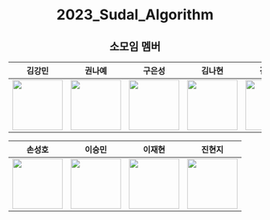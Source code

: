 <div align=center>

# 2023_Sudal_Algorithm

## 소모임 멤버

|                                          김강민                                          |                                          권나예                                          |                                             구은성                                             |                                          김나현                                          |                                           김민주                                           |                                             박소정                                             |
| :--------------------------------------------------------------------------------------: | :--------------------------------------------------------------------------------------: | :--------------------------------------------------------------------------------------------: | :--------------------------------------------------------------------------------------: | :----------------------------------------------------------------------------------------: | :--------------------------------------------------------------------------------------------: |
| [<img src="https://github.com/dobbymin.png" width="100px">](https://github.com/dobbymin) | [<img src="https://github.com/Kwonnaye.png" width="100px">](https://github.com/Kwonnaye) | [<img src="https://github.com/Koo-EunSung.png" width="100px">](https://github.com/Koo-EunSung) | [<img src="https://github.com/Dansoeun.png" width="100px">](https://github.com/Dansoeun) | [<img src="https://github.com/manjookim.png" width="100px">](https://github.com/manjookim) | [<img src="https://github.com/soParkjeong.png" width="100px">](https://github.com/soParkjeong) |

|                                         손성호                                         |                                        이승민                                        |                                           이재현                                           |                                             진현지                                             |
| :------------------------------------------------------------------------------------: | :----------------------------------------------------------------------------------: | :----------------------------------------------------------------------------------------: | :--------------------------------------------------------------------------------------------: |
| [<img src="https://github.com/SungHHo.png" width="100px">](https://github.com/SungHHo) | [<img src="https://github.com/miloul.png" width="100px">](https://github.com/miloul) | [<img src="https://github.com/fanta4715.png" width="100px">](https://github.com/fanta4715) | [<img src="https://github.com/Catsmanager.png" width="100px">](https://github.com/Catsmanager) |

</div>
